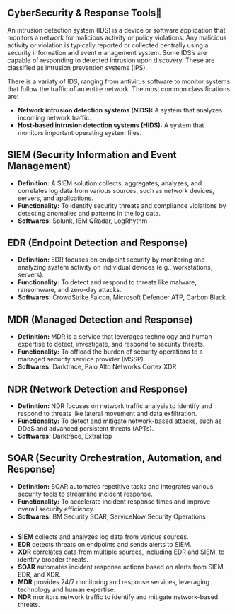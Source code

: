 ## CyberSecurity & Response Tools🔎

An intrusion detection system (IDS) is a device or software application that monitors a network for malicious activity or policy violations. Any malicious activity or violation is typically reported or collected centrally using a security information and event management system. Some IDS’s are capable of responding to detected intrusion upon discovery. These are classified as intrusion prevention systems (IPS).

There is a variaty of IDS, ranging from antivirus software to monitor systems that follow the traffic of an entire network. The most common classifications are:

- **Network intrusion detection systems (NIDS):** A system that analyzes incoming network traffic.
- **Host-based intrusion detection systems (HIDS):** A system that monitors important operating system files.

## SIEM (Security Information and Event Management)
- **Definition:**  A SIEM solution collects, aggregates, analyzes, and correlates log data from various sources, such as network devices, servers, and applications.
- **Functionality:** To identify security threats and compliance violations by detecting anomalies and patterns in the log data.
- **Softwares:** Splunk, IBM QRadar, LogRhythm

## EDR (Endpoint Detection and Response)
- **Definition:** EDR focuses on endpoint security by monitoring and analyzing system activity on individual devices (e.g., workstations, servers).
- **Functionality:** To detect and respond to threats like malware, ransomware, and zero-day attacks.
- **Softwares:** CrowdStrike Falcon, Microsoft Defender ATP, Carbon Black

## MDR (Managed Detection and Response)
- **Definition:** MDR is a service that leverages technology and human expertise to detect, investigate, and respond to security threats.
- **Functionality:** To offload the burden of security operations to a managed security service provider (MSSP).
- **Softwares:** Darktrace, Palo Alto Networks Cortex XDR

## NDR (Network Detection and Response)
- **Definition:** NDR focuses on network traffic analysis to identify and respond to threats like lateral movement and data exfiltration.
- **Functionality:** To detect and mitigate network-based attacks, such as DDoS and advanced persistent threats (APTs).
- **Softwares:** Darktrace, ExtraHop

## SOAR (Security Orchestration, Automation, and Response)
- **Definition:** SOAR automates repetitive tasks and integrates various security tools to streamline incident response.
- **Functionality:** To accelerate incident response times and improve overall security efficiency.
- **Softwares:** BM Security SOAR, ServiceNow Security Operations

 ## 
 

- **SIEM** collects and analyzes log data from various sources.
- **EDR** detects threats on endpoints and sends alerts to SIEM.
- **XDR** correlates data from multiple sources, including EDR and SIEM, to identify broader threats.
- **SOAR** automates incident response actions based on alerts from SIEM, EDR, and XDR.
- **MDR** provides 24/7 monitoring and response services, leveraging technology and human expertise.
- **NDR** monitors network traffic to identify and mitigate network-based threats.
